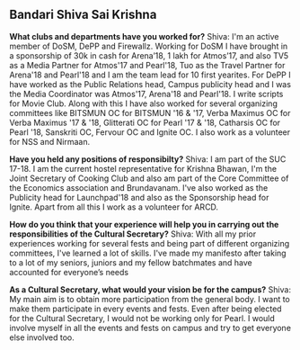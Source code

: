 <!-- TITLE: Credentials of CultSec Boys Nominee -->
<!-- SUBTITLE: Journal Club talks to Bandari Shiva Sai Krishna, who's running for Cultural Secretary 2018-19 -->

## Bandari Shiva Sai Krishna


**What clubs and departments have you worked for?**
Shiva: I'm an active member of DoSM, DePP and Firewallz. Working for DoSM I have brought in a sponsorship of 30k in cash for Arena’18, 1 lakh for Atmos’17, and also TV5 as a Media Partner for Atmos'17 and Pearl'18, Tuo as the Travel Partner for Arena'18 and Pearl'18 and I am the team lead for 10 first yearites. For DePP I have worked as the Public Relations head, Campus publicity head and I was the Media Coordinator was Atmos'17, Arena'18 and Pearl'18. I write scripts for Movie Club. Along with this I have also worked for several organizing committees like BITSMUN OC for BITSMUN '16 & '17, Verba Maximus OC for Verba Maximus '17 & '18, Glitterati OC for Pearl '17 & '18, Catharsis OC for Pearl '18, Sanskriti OC, Fervour OC and Ignite OC. I also work as a volunteer for NSS and Nirmaan.

**Have you held any positions of responsibilty?**
Shiva: I am part of the SUC 17-18. I am the current hostel representative for Krishna Bhawan, I'm the Joint Secretary of Cooking Club and also am part of the Core Committee of the Economics association and Brundavanam. I've also worked as the Publicity head for Launchpad'18 and also as the Sponsorship head for Ignite. Apart from all this I work as a volunteer for ARCD.

**How do you think that your experience will help you in carrying out the responsibilities of the Cultural Secretary?**
Shiva: With all my prior experiences working for several fests and being part of different organizing committees, I've learned a lot of skills. I've made my manifesto after taking to a lot of my seniors, juniors and my fellow batchmates and have accounted for everyone’s needs 

**As a Cultural Secretary, what would your vision be for the campus?**
Shiva: My main aim is to obtain more participation from the general body. I want to make them participate in every events and fests. Even after being elected for the Cultural Secretary, I would not be working only for Pearl. I would involve myself in all the events and fests on campus and try to get everyone else involved too. 
